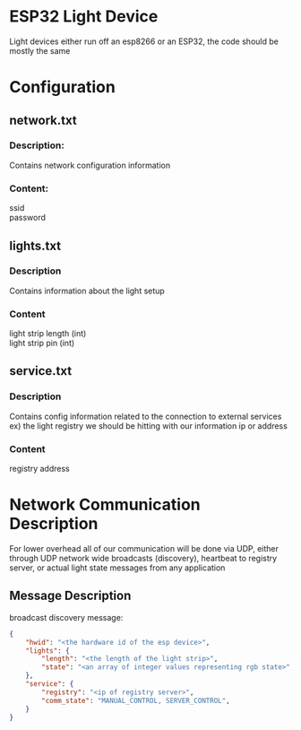 # ESP32 Light Device
Light devices either run off an esp8266 or an ESP32, the code should be mostly the same

# Configuration
## network.txt
### Description:
Contains network configuration information  
### Content:
ssid  
password

## lights.txt
### Description
Contains information about the light setup
### Content
light strip length (int)  
light strip pin (int)  

## service.txt
### Description
Contains config information related to the connection to external services ex) the light registry we should be hitting with our information ip or address  
### Content
registry address  


# Network Communication Description
For lower overhead all of our communication will be done via UDP, either through UDP network wide broadcasts (discovery), heartbeat to registry server, or actual light state messages from any application

## Message Description
broadcast discovery message:  
```json
{
    "hwid": "<the hardware id of the esp device>",
    "lights": {
        "length": "<the length of the light strip>",
        "state": "<an array of integer values representing rgb state>",
    },
    "service": {
        "registry": "<ip of registry server>",
        "comm_state": "MANUAL_CONTROL, SERVER_CONTROL",
    }
}
```